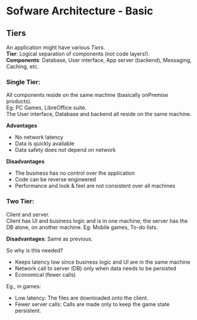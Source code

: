# Sofware Architecture - Basic

## Tiers
An application might have various _Tiers_.  
**Tier**: Logical separation of components (not code layers!).  
**Components**: Database, User interface, App server (backend), Messaging, Caching, etc.

### Single Tier:
All components reside on the same machine (basically onPremise products).  
Eg: PC Games, LibreOffice suite.  
The User interface, Database and backend all reside on the same machine.  

**Advantages**
- No network latency
- Data is quickly available
- Data safety does not depend on network 

**Disadvantages**
- The business has no control over the application
- Code can be reverse engineered
- Performance and look & feel are not consistent over all machines

### Two Tier:
Client and server.  
Client has UI and business logic and is in one machine; the server has the DB alone, on another machine.
Eg: Mobile games, To-do lists.

**Disadvantages**: Same as previous.

So why is this needed?  
- Keeps latency low since business logic and UI are in the same machine
- Network call to server (DB) only when data needs to be persisted
- Economical (fewer calls)

Eg., in games: 
- Low latency: The files are downloaded onto the client. 
- Fewer server calls: Calls are made only to keep the game state persistent.










